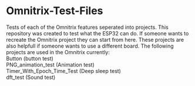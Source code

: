 # Omnitrix-Test-Files  
 Tests of each of the Omnitrix features seperated into projects. This repository was created to test what the ESP32 can do. If someone wants to recreate the Omnitrix project they can start from here. These projects are also helpfull if someone wants to use a different board. The following projects are used in the Omnitrix currently:  
 Button (button test)  
 PNG_animation_test (Animation test)  
 Timer_With_Epoch_Time_Test (Deep sleep test)  
 dft_test (Sound test)  
